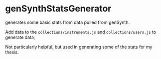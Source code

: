 # genSynthStatsGenerator
generates some basic stats from data pulled from genSynth.

Add data to the `collections/instruments.js` and `collections/users.js` to generate data;

Not particularly helpful, but used in generating some of the stats for my thesis.
